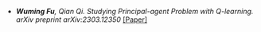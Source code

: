 
- *<strong><strong>Wuming Fu</strong></strong>, Qian Qi. Studying Principal-agent Problem with Q-learning. arXiv preprint arXiv:2303.12350* [[Paper]](https://arxiv.org/pdf/2303.12350.pdf) 
